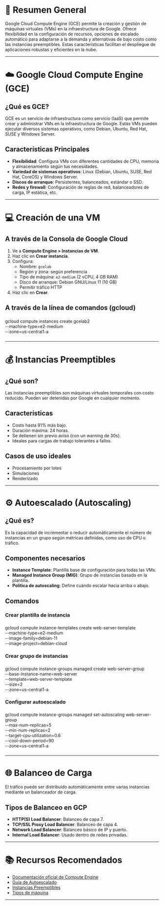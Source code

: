 # 🧠 Resumen General

Google Cloud Compute Engine (GCE) permite la creación y gestión de máquinas virtuales (VMs) en la infraestructura de Google. Ofrece flexibilidad en la configuración de recursos, opciones de escalado automático para adaptarse a la demanda y alternativas de bajo costo como las instancias preemptibles. Estas características facilitan el despliegue de aplicaciones robustas y eficientes en la nube.

---

# ☁️ Google Cloud Compute Engine (GCE)

## ¿Qué es GCE?

GCE es un servicio de infraestructura como servicio (IaaS) que permite crear y administrar VMs en la infraestructura de Google. Estas VMs pueden ejecutar diversos sistemas operativos, como Debian, Ubuntu, Red Hat, SUSE y Windows Server.

## Características Principales

- **Flexibilidad**: Configura VMs con diferentes cantidades de CPU, memoria y almacenamiento según tus necesidades.
- **Variedad de sistemas operativos**: Linux (Debian, Ubuntu, SUSE, Red Hat, CoreOS) y Windows Server.
- **Discos de arranque**: Persistentes, balanceados, estándar o SSD.
- **Redes y firewall**: Configuración de reglas de red, balanceadores de carga, IP estática, etc.

---

# 💻 Creación de una VM

## A través de la Consola de Google Cloud

1. Ve a **Compute Engine > Instancias de VM**.
2. Haz clic en **Crear instancia**.
3. Configura:
   - Nombre: `gcelab`
   - Región y zona: según preferencia
   - Tipo de máquina: `e2-medium` (2 vCPU, 4 GB RAM)
   - Disco de arranque: Debian GNU/Linux 11 (10 GB)
   - Permitir tráfico HTTP
4. Haz clic en **Crear**.

## A través de la línea de comandos (gcloud)

###
gcloud compute instances create gcelab2 \
  --machine-type=e2-medium \
  --zone=us-central1-a
###

---

# 💰 Instancias Preemptibles

## ¿Qué son?

Las instancias preemptibles son máquinas virtuales temporales con costo reducido. Pueden ser detenidas por Google en cualquier momento.

## Características

- Costo hasta 91% más bajo.
- Duración máxima: 24 horas.
- Se detienen sin previo aviso (con un warning de 30s).
- Ideales para cargas de trabajo tolerantes a fallos.

## Casos de uso ideales

- Procesamiento por lotes
- Simulaciones
- Renderizado

---

# ⚙️ Autoescalado (Autoscaling)

## ¿Qué es?

Es la capacidad de incrementar o reducir automáticamente el número de instancias en un grupo según métricas definidas, como uso de CPU o tráfico.

## Componentes necesarios

- **Instance Template**: Plantilla base de configuración para todas las VMs.
- **Managed Instance Group (MIG)**: Grupo de instancias basado en la plantilla.
- **Política de autoscaling**: Define cuándo escalar hacia arriba o abajo.

## Comandos

### Crear plantilla de instancia

###
gcloud compute instance-templates create web-server-template \
  --machine-type=e2-medium \
  --image-family=debian-11 \
  --image-project=debian-cloud
###

### Crear grupo de instancias

###
gcloud compute instance-groups managed create web-server-group \
  --base-instance-name=web-server \
  --template=web-server-template \
  --size=2 \
  --zone=us-central1-a
###

### Configurar autoescalado

###
gcloud compute instance-groups managed set-autoscaling web-server-group \
  --max-num-replicas=5 \
  --min-num-replicas=2 \
  --target-cpu-utilization=0.6 \
  --cool-down-period=90 \
  --zone=us-central1-a
###

---

# 🌐 Balanceo de Carga

El tráfico puede ser distribuido automáticamente entre varias instancias mediante un balanceador de carga.

## Tipos de Balanceo en GCP

- **HTTP(S) Load Balancer**: Balanceo de capa 7.
- **TCP/SSL Proxy Load Balancer**: Balanceo de capa 4.
- **Network Load Balancer**: Balanceo básico de IP y puerto.
- **Internal Load Balancer**: Usado dentro de redes privadas.

---

# 📚 Recursos Recomendados

- [Documentación oficial de Compute Engine](https://cloud.google.com/compute/docs)
- [Guía de Autoescalado](https://cloud.google.com/compute/docs/autoscaler)
- [Instancias Preemptibles](https://cloud.google.com/compute/docs/instances/preemptible)
- [Tipos de máquina](https://cloud.google.com/compute/docs/machine-types)

---

